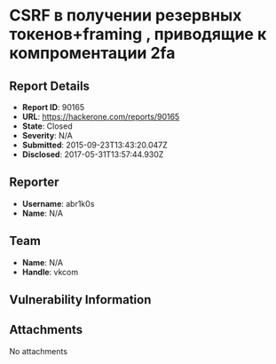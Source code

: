 # CSRF в получении резервных токенов+framing , приводящие к компроментации 2fa

## Report Details
- **Report ID**: 90165
- **URL**: https://hackerone.com/reports/90165
- **State**: Closed
- **Severity**: N/A
- **Submitted**: 2015-09-23T13:43:20.047Z
- **Disclosed**: 2017-05-31T13:57:44.930Z

## Reporter
- **Username**: abr1k0s
- **Name**: N/A

## Team
- **Name**: N/A
- **Handle**: vkcom

## Vulnerability Information


## Attachments
No attachments
